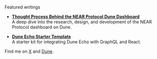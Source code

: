 

Featured writings

- **[Thought Process Behind the NEAR Protocol Dune Dashboard](https://muhraf.substack.com/p/thought-process-behind-creating-near)**  
  A deep dive into the research, design, and development of the NEAR Protocol dashboard on Dune.

- **[Dune Echo Starter Template](https://muhraf.substack.com/p/how-to-implement-dune-echo-in-graphql)**  
  A starter kit for integrating Dune Echo with GraphQL and React.



Find me on [X](https://x.com/_muhraf_) and [Dune](https://dune.com/muh_raf).

